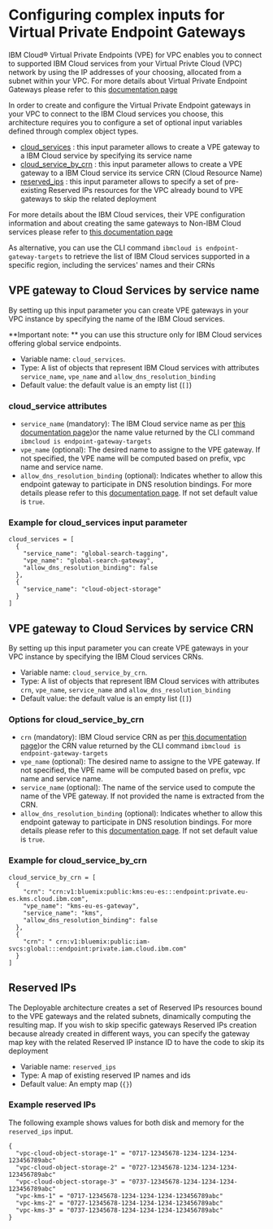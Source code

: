 # Configuring complex inputs for Virtual Private Endpoint Gateways

IBM Cloud® Virtual Private Endpoints (VPE) for VPC enables you to connect to supported IBM Cloud services from your Virtual Privte Cloud (VPC) network by using the IP addresses of your choosing, allocated from a subnet within your VPC. For more details about Virtual Private Endpoint Gateways please refer to this [documentation page](https://cloud.ibm.com/docs/vpc?topic=vpc-about-vpe)

In order to create and configure the Virtual Private Endpoint gateways in your VPC to connect to the IBM Cloud services you choose, this architecture requires you to configure a set of optional input variables defined through complex object types.

- [cloud_services](#cloud-services) : this input parameter allows to create a VPE gateway to a IBM Cloud service by specifying its service name
- [cloud_service_by_crn](#cloud-service-by-crn) : this input parameter allows to create a VPE gateway to a IBM Cloud service its service CRN (Cloud Resource Name)
- [reserved_ips](#reserved-ips) : this input parameter allows to specify a set of pre-existing Reserved IPs resources for the VPC already bound to VPE gateways to skip the related deployment

For more details about the IBM Cloud services, their VPE configuration information and about creating the same gateways to Non-IBM Cloud services please refer to [this documentation page](https://cloud.ibm.com/docs/vpc?topic=vpc-vpe-supported-services)

As alternative, you can use the CLI command `ibmcloud is endpoint-gateway-targets` to retrieve the list of IBM Cloud services supported in a specific region, including the services' names and their CRNs

## VPE gateway to Cloud Services by service name <a name="cloud-services"></a>

By setting up this input parameter you can create VPE gateways in your VPC instance by specifying the name of the IBM Cloud services.

**Important note: ** you can use this structure only for IBM Cloud services offering global service endpoints.

- Variable name: `cloud_services`.
- Type: A list of objects that represent IBM Cloud services with attributes `service_name`, `vpe_name` and `allow_dns_resolution_binding`
- Default value: the default value is an empty list (`[]`)

### cloud_service attributes

- `service_name` (mandatory): The IBM Cloud service name as per [this documentation page](https://cloud.ibm.com/docs/vpc?topic=vpc-vpe-supported-services))or the name value returned by the CLI command `ibmcloud is endpoint-gateway-targets`
- `vpe_name` (optional): The desired name to assigne to the VPE gateway. If not specified, the VPE name will be computed based on prefix, vpc name and service name.
- `allow_dns_resolution_binding` (optional): Indicates whether to allow this endpoint gateway to participate in DNS resolution bindings. For more details please refer to this [documentation page](https://cloud.ibm.com/docs/vpc?topic=vpc-vpe-dns-sharing-configure-hub&interface=ui). If not set default value is `true`.

### Example for cloud_services input parameter

```hcl
cloud_services = [
  {
    "service_name": "global-search-tagging",
    "vpe_name": "global-search-gateway",
    "allow_dns_resolution_binding": false
  },
  {
    "service_name": "cloud-object-storage"
  }
]
```

## VPE gateway to Cloud Services by service CRN <a name="cloud-service-by-crn"></a>

By setting up this input parameter you can create VPE gateways in your VPC instance by specifying the IBM Cloud services CRNs.

- Variable name: `cloud_service_by_crn`.
- Type: A list of objects that represent IBM Cloud services with attributes `crn`, `vpe_name`, `service_name` and `allow_dns_resolution_binding`
- Default value: the default value is an empty list (`[]`)

### Options for cloud_service_by_crn

- `crn` (mandatory): IBM Cloud service CRN as per [this documentation page](https://cloud.ibm.com/docs/vpc?topic=vpc-vpe-supported-services))or the CRN value returned by the CLI command `ibmcloud is endpoint-gateway-targets`
- `vpe_name` (optional): The desired name to assigne to the VPE gateway. If not specified, the VPE name will be computed based on prefix, vpc name and service name.
- `service_name` (optional): The name of the service used to compute the name of the VPE gateway. If not provided the name is extracted from the CRN.
- `allow_dns_resolution_binding` (optional): Indicates whether to allow this endpoint gateway to participate in DNS resolution bindings. For more details please refer to this [documentation page](https://cloud.ibm.com/docs/vpc?topic=vpc-vpe-dns-sharing-configure-hub&interface=ui). If not set default value is `true`.

### Example for cloud_service_by_crn

```hcl
cloud_service_by_crn = [
  {
    "crn": "crn:v1:bluemix:public:kms:eu-es:::endpoint:private.eu-es.kms.cloud.ibm.com",
    "vpe_name": "kms-eu-es-gateway",
    "service_name": "kms",
    "allow_dns_resolution_binding": false
  },
  {
    "crn": " crn:v1:bluemix:public:iam-svcs:global:::endpoint:private.iam.cloud.ibm.com"
  }
]
```

## Reserved IPs <a name="reserved-ips"></a>

The Deployable architecture creates a set of Reserved IPs resources bound to the VPE gateways and the related subnets, dinamically computing the resulting map. If you wish to skip specific gateways Reserved IPs creation because already created in different ways, you can specify the gateway map key with the related Reserved IP instance ID to have the code to skip its deployment

- Variable name: `reserved_ips`
- Type: A map of existing reserved IP names and ids
- Default value: An empty map (`{}`)

### Example reserved IPs

The following example shows values for both disk and memory for the `reserved_ips` input.

```hcl
{
  "vpc-cloud-object-storage-1" = "0717-12345678-1234-1234-1234-123456789abc"
  "vpc-cloud-object-storage-2" = "0727-12345678-1234-1234-1234-123456789abc"
  "vpc-cloud-object-storage-3" = "0737-12345678-1234-1234-1234-123456789abc"
  "vpc-kms-1" = "0717-12345678-1234-1234-1234-123456789abc"
  "vpc-kms-2" = "0727-12345678-1234-1234-1234-123456789abc"
  "vpc-kms-3" = "0737-12345678-1234-1234-1234-123456789abc"
}
```
